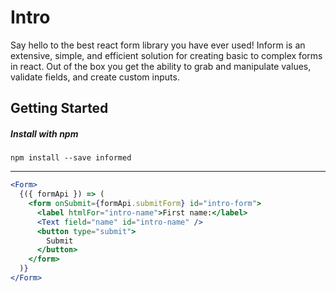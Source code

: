 # Intro

Say hello to the best react form library you have ever used! Inform is an extensive, simple, and efficient solution for creating basic to complex forms in react. Out of the box you get the ability to grab and manipulate values, validate fields, and create custom inputs.

## Getting Started

##### Install with npm
```
npm install --save informed
```

---

<!-- STORY -->

```jsx
<Form>
  {({ formApi }) => (
    <form onSubmit={formApi.submitForm} id="intro-form">
      <label htmlFor="intro-name">First name:</label>
      <Text field="name" id="intro-name" />
      <button type="submit">
        Submit
      </button>
    </form>
  )}
</Form>
```
